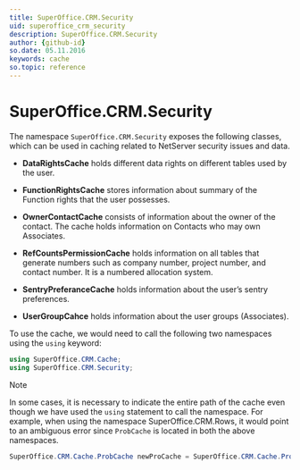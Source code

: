 ```yaml
---
title: SuperOffice.CRM.Security
uid: superoffice_crm_security
description: SuperOffice.CRM.Security
author: {github-id}
so.date: 05.11.2016
keywords: cache
so.topic: reference
---
```


# SuperOffice.CRM.Security

The namespace `SuperOffice.CRM.Security` exposes the following classes, which can be used in caching related to NetServer security issues and data.

* **DataRightsCache** holds different data rights on different tables used by the user.

* **FunctionRightsCache** stores information about summary of the Function rights that the user possesses.

* **OwnerContactCache** consists of information about the owner of the contact. The cache holds information on Contacts who may own Associates.

* **RefCountsPermissionCache** holds information on all tables that generate numbers such as company number, project number, and contact number. It is a numbered allocation system.

* **SentryPreferanceCache** holds information about the user’s sentry preferences.

* **UserGroupCahce** holds information about the user groups (Associates).

To use the cache, we would need to call the following two namespaces using the `using` keyword:

```csharp
using SuperOffice.CRM.Cache;
using SuperOffice.CRM.Security;
```

> [!NOTE]
> In some cases, it is necessary to indicate the entire path of the cache even though we have used the `using` statement to call the namespace. For example, when using the namespace SuperOffice.CRM.Rows, it would point to an ambiguous error since `ProbCache` is located in both the above namespaces.

```csharp
SuperOffice.CRM.Cache.ProbCache newProCache = SuperOffice.CRM.Cache.ProbCache.GetCurrent();
```
